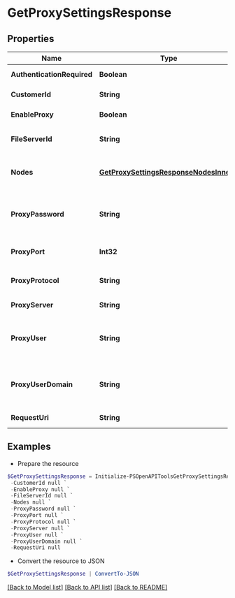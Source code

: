# GetProxySettingsResponse
## Properties

Name | Type | Description | Notes
------------ | ------------- | ------------- | -------------
**AuthenticationRequired** | **Boolean** | Is authentication required | [optional] 
**CustomerId** | **String** | The customer application identifier | [optional] 
**EnableProxy** | **Boolean** | Specifies whether the proxy is enabled or not | [optional] 
**FileServerId** | **String** | An identifier for the fileserver resource, usually a UUID | [optional] 
**Nodes** | [**GetProxySettingsResponseNodesInner[]**](GetProxySettingsResponseNodesInner.md) | Specifies the node name and status of proxy settings on that node. | [optional] 
**ProxyPassword** | **String** | Password for authentication. Required only if authenticationRequired is enabled  | [optional] 
**ProxyPort** | **Int32** | Proxy server port. Allowed values (1-65535) | [optional] 
**ProxyProtocol** | **String** | Proxy protocol. Supported protocol is HTTP. | [optional] 
**ProxyServer** | **String** | Proxy server hostname/IP. | [optional] 
**ProxyUser** | **String** | Username for authentication. Required only if authenticationRequired is enabled. | [optional] 
**ProxyUserDomain** | **String** | User&#39;s domain for NTLM authentication (Required only if authenticationRequired is enabled). | [optional] 
**RequestUri** | **String** | Request URI of the resource | [optional] 

## Examples

- Prepare the resource
```powershell
$GetProxySettingsResponse = Initialize-PSOpenAPIToolsGetProxySettingsResponse  -AuthenticationRequired null `
 -CustomerId null `
 -EnableProxy null `
 -FileServerId null `
 -Nodes null `
 -ProxyPassword null `
 -ProxyPort null `
 -ProxyProtocol null `
 -ProxyServer null `
 -ProxyUser null `
 -ProxyUserDomain null `
 -RequestUri null
```

- Convert the resource to JSON
```powershell
$GetProxySettingsResponse | ConvertTo-JSON
```

[[Back to Model list]](../README.md#documentation-for-models) [[Back to API list]](../README.md#documentation-for-api-endpoints) [[Back to README]](../README.md)

